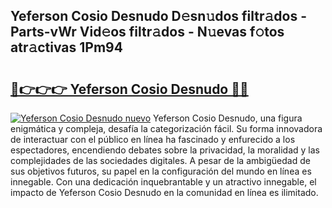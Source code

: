 ## Yeferson Cosio Desnudo D𝚎sn𝚞dos filtr𝚊dos - Parts-vWr Vid𝚎os filtr𝚊dos - N𝚞evas f𝚘tos atr𝚊ctivas 1Pm94

# <h2><a href="http://mb7kd5.tromn.icu/?c=Yeferson+Cosio+Desnudo">🔗👉👉👉 Yeferson Cosio Desnudo 🔗🔗</a></h2>

[![Yeferson Cosio Desnudo nuevo](https://i.imgur.com/pEAQMta.gif)](http://mb7kd5.tromn.icu/?c=Yeferson+Cosio+Desnudo)
Yeferson Cosio Desnudo, una figura enigmática y compleja, desafía la categorización fácil. Su forma innovadora de interactuar con el público en línea ha fascinado y enfurecido a los espectadores, encendiendo debates sobre la privacidad, la moralidad y las complejidades de las sociedades digitales. A pesar de la ambigüedad de sus objetivos futuros, su papel en la configuración del mundo en línea es innegable. Con una dedicación inquebrantable y un atractivo innegable, el impacto de Yeferson Cosio Desnudo en la comunidad en línea es ilimitado.
